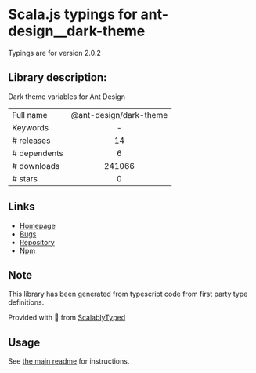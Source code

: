 
# Scala.js typings for ant-design__dark-theme

Typings are for version 2.0.2

## Library description:
Dark theme variables for Ant Design

|                    |                 |
| ------------------ | :-------------: |
| Full name          | @ant-design/dark-theme |
| Keywords           | - |
| # releases         | 14 |
| # dependents       | 6 |
| # downloads        | 241066 |
| # stars            | 0 |

## Links
- [Homepage](https://github.com/ant-design/ant-design-dark-theme)
- [Bugs](https://github.com/ant-design/ant-design-dark-theme/issues)
- [Repository](https://github.com/ant-design/ant-design-dark-theme)
- [Npm](https://www.npmjs.com/package/%40ant-design%2Fdark-theme)
    


## Note
This library has been generated from typescript code from first party type definitions.

Provided with :purple_heart: from [ScalablyTyped](https://github.com/oyvindberg/ScalablyTyped)

## Usage
See [the main readme](../../readme.md) for instructions.


